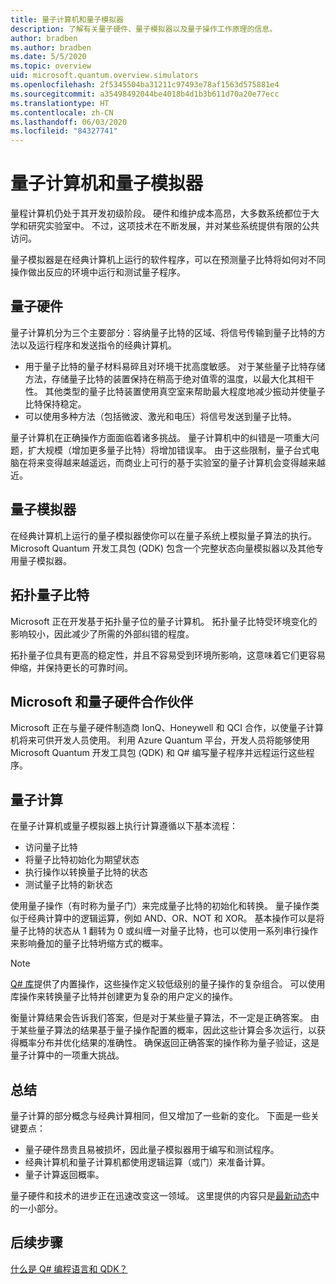 ```yaml
---
title: 量子计算机和量子模拟器
description: 了解有关量子硬件、量子模拟器以及量子操作工作原理的信息。
author: bradben
ms.author: bradben
ms.date: 5/5/2020
ms.topic: overview
uid: microsoft.quantum.overview.simulators
ms.openlocfilehash: 2f5345504ba31211c97493e78af1563d575881e4
ms.sourcegitcommit: a35498492044be4018b4d1b3b611d70a20e77ecc
ms.translationtype: HT
ms.contentlocale: zh-CN
ms.lasthandoff: 06/03/2020
ms.locfileid: "84327741"
---
```

# <a name="quantum-computers-and-quantum-simulators"></a>量子计算机和量子模拟器

量程计算机仍处于其开发初级阶段。 硬件和维护成本高昂，大多数系统都位于大学和研究实验室中。 不过，这项技术在不断发展，并对某些系统提供有限的公共访问。

量子模拟器是在经典计算机上运行的软件程序，可以在预测量子比特将如何对不同操作做出反应的环境中运行和测试量子程序。

## <a name="quantum-hardware"></a>量子硬件

量子计算机分为三个主要部分：容纳量子比特的区域、将信号传输到量子比特的方法以及运行程序和发送指令的经典计算机。

- 用于量子比特的量子材料易碎且对环境干扰高度敏感。 对于某些量子比特存储方法，存储量子比特的装置保持在稍高于绝对值零的温度，以最大化其相干性。 其他类型的量子比特装置使用真空室来帮助最大程度地减少振动并使量子比特保持稳定。  
- 可以使用多种方法（包括微波、激光和电压）将信号发送到量子比特。

量子计算机在正确操作方面面临着诸多挑战。 量子计算机中的纠错是一项重大问题，扩大规模（增加更多量子比特）将增加错误率。 由于这些限制，量子台式电脑在将来变得越来越遥远，而商业上可行的基于实验室的量子计算机会变得越来越近。

## <a name="quantum-simulators"></a>量子模拟器

在经典计算机上运行的量子模拟器使你可以在量子系统上模拟量子算法的执行。  Microsoft Quantum 开发工具包 (QDK) 包含一个完整状态向量模拟器以及其他专用量子模拟器。

## <a name="topological-qubit"></a>拓扑量子比特

Microsoft 正在开发基于拓扑量子位的量子计算机。 拓扑量子比特受环境变化的影响较小，因此减少了所需的外部纠错的程度。

拓扑量子位具有更高的稳定性，并且不容易受到环境所影响，这意味着它们更容易伸缩，并保持更长的可靠时间。

## <a name="microsoft-and-quantum-hardware-partnerships"></a>Microsoft 和量子硬件合作伙伴

Microsoft 正在与量子硬件制造商 IonQ、Honeywell 和 QCI 合作，以使量子计算机将来可供开发人员使用。 利用 Azure Quantum 平台，开发人员将能够使用 Microsoft Quantum 开发工具包 (QDK) 和 Q# 编写量子程序并远程运行这些程序。

## <a name="quantum-computations"></a>量子计算

在量子计算机或量子模拟器上执行计算遵循以下基本流程：

- 访问量子比特
- 将量子比特初始化为期望状态
- 执行操作以转换量子比特的状态
- 测试量子比特的新状态

使用量子操作（有时称为量子门）来完成量子比特的初始化和转换。 量子操作类似于经典计算中的逻辑运算，例如 AND、OR、NOT 和 XOR。 基本操作可以是将量子比特的状态从 1 翻转为 0 或纠缠一对量子比特，也可以使用一系列串行操作来影响叠加的量子比特坍缩方式的概率。

> [!NOTE] 
> [Q# 库](xref:microsoft.quantum.libraries)提供了内置操作，这些操作定义较低级别的量子操作的复杂组合。 可以使用库操作来转换量子比特并创建更为复杂的用户定义的操作。  

衡量计算结果会告诉我们答案，但是对于某些量子算法，不一定是正确答案。 由于某些量子算法的结果基于量子操作配置的概率，因此这些计算会多次运行，以获得概率分布并优化结果的准确性。  确保返回正确答案的操作称为量子验证，这是量子计算中的一项重大挑战。

## <a name="summary"></a>总结

量子计算的部分概念与经典计算相同，但又增加了一些新的变化。 下面是一些关键要点：

- 量子硬件昂贵且易被损坏，因此量子模拟器用于编写和测试程序。
- 经典计算机和量子计算机都使用逻辑运算（或门）来准备计算。
- 量子计算返回概率。

量子硬件和技术的进步正在迅速改变这一领域。 这里提供的内容只是[最新动态](https://phys.org/search/?search=quantum+computer&s=0)中的一小部分。

## <a name="next-steps"></a>后续步骤

[什么是 Q# 编程语言和 QDK？](xref:microsoft.quantum.overview.q-sharp)
